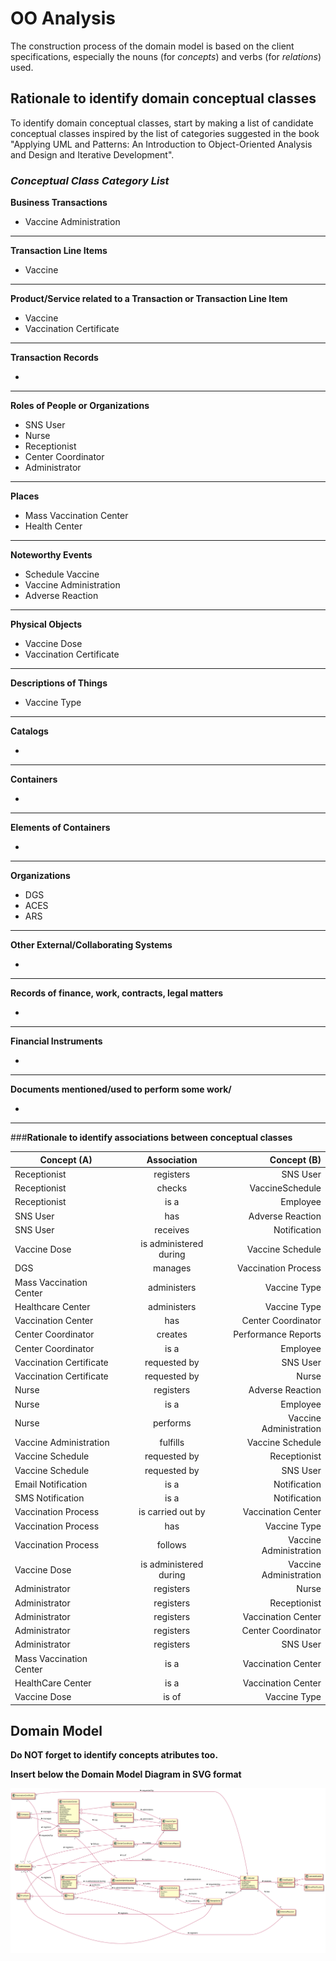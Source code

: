 # OO Analysis #

The construction process of the domain model is based on the client specifications, especially the nouns (for _concepts_) and verbs (for _relations_) used. 

## Rationale to identify domain conceptual classes ##
To identify domain conceptual classes, start by making a list of candidate conceptual classes inspired by the list of categories suggested in the book "Applying UML and Patterns: An Introduction to Object-Oriented Analysis and Design and Iterative Development". 


### _Conceptual Class Category List_ ###

**Business Transactions**

* Vaccine Administration

---

**Transaction Line Items**

* Vaccine

---

**Product/Service related to a Transaction or Transaction Line Item**

* Vaccine
* Vaccination Certificate

---


**Transaction Records**

*  

---  


**Roles of People or Organizations**

* SNS User
* Nurse
* Receptionist
* Center Coordinator
* Administrator


---


**Places**

* Mass Vaccination Center
* Health Center

---

**Noteworthy Events**

* Schedule Vaccine
* Vaccine Administration
* Adverse Reaction

---


**Physical Objects**

* Vaccine Dose
* Vaccination Certificate

---


**Descriptions of Things**

* Vaccine Type


---


**Catalogs**

*  

---


**Containers**

*

---


**Elements of Containers**

* 

---


**Organizations**

* DGS
* ACES
* ARS


---

**Other External/Collaborating Systems**

* 


---


**Records of finance, work, contracts, legal matters**

* 

---


**Financial Instruments**

*  

---


**Documents mentioned/used to perform some work/**

* 
---



###**Rationale to identify associations between conceptual classes**




| Concept (A) 		          |    Association   	     |            Concept (B) |
|-------------------------|:----------------------:|-----------------------:|
| Receptionist            |       registers        |               SNS User |
| Receptionist            |         checks         |        VaccineSchedule |
| Receptionist            |          is a          |               Employee |
| SNS User                |          has           |       Adverse Reaction |
| SNS User                |        receives        |           Notification |
| Vaccine Dose            | is administered during |       Vaccine Schedule |
| DGS                     |        manages         |    Vaccination Process |
| Mass Vaccination Center |       administers      |           Vaccine Type |
| Healthcare Center       |       administers      |           Vaccine Type |
| Vaccination Center      |          has           |     Center Coordinator |
| Center Coordinator      |         creates        |    Performance Reports |
| Center Coordinator      |          is a          |               Employee |
| Vaccination Certificate |      requested by      |               SNS User |
| Vaccination Certificate |      requested by      |                  Nurse |
| Nurse                   |        registers       |       Adverse Reaction |
| Nurse                   |          is a          |               Employee |
| Nurse                   |        performs        | Vaccine Administration |
| Vaccine Administration  |        fulfills        |       Vaccine Schedule |
| Vaccine Schedule        |       requested by     |           Receptionist |
| Vaccine Schedule        |       requested by     |               SNS User |
| Email Notification      |          is a          |           Notification |
| SMS Notification        |          is a          |           Notification |
| Vaccination Process     |   is carried out by    |     Vaccination Center | 
| Vaccination Process     |          has           |           Vaccine Type |
| Vaccination Process     |        follows         | Vaccine Administration | 
| Vaccine Dose            | is administered during | Vaccine Administration |
| Administrator           |       registers        |                  Nurse |
| Administrator           |       registers        |           Receptionist |
| Administrator           |       registers        |     Vaccination Center |
| Administrator           |       registers        |     Center Coordinator |
| Administrator           |       registers        |               SNS User |
| Mass Vaccination Center |          is a          |     Vaccination Center |
| HealthCare Center       |          is a          |     Vaccination Center |
| Vaccine Dose            |          is of         |           Vaccine Type |


## Domain Model

**Do NOT forget to identify concepts atributes too.**

**Insert below the Domain Model Diagram in SVG format**


![DM.svg](DM.svg)
